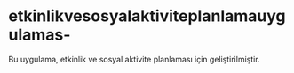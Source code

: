 # etkinlikvesosyalaktiviteplanlamauygulamas-
Bu uygulama, etkinlik ve sosyal aktivite planlaması için geliştirilmiştir.

